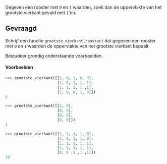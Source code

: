 Gegeven een rooster met `0` en `1` waarden, zoek dan de oppervlakte van het grootste vierkant gevuld met `1`'en.

## Gevraagd
Schrijf een functie `grootste_vierkant(rooster)` dat gegeven een rooster met `0` en `1` waarden de oppervlakte van het grootste vierkant bepaalt.

Bestudeer grondig onderstaande voorbeelden.

#### Voorbeelden

```python
>>> grootste_vierkant([[1, 0, 1, 0, 0],
                       [1, 0, 1, 1, 1],
                       [1, 1, 1, 1 ,1],
                       [1, 0, 0, 1, 0]])
4
```

```python
>>> grootste_vierkant([[1, 0],
                       [0, 0],
                       [0, 0],
                       [0, 0]])
1
```

```python
>>> grootste_vierkant([[1, 1, 1, 1, 0],
                       [1, 1, 1, 1, 0],
                       [1, 1, 1, 1, 1],
                       [1, 1, 1, 1, 1],
                       [0, 0 ,1 ,1 ,1]])
16
```

